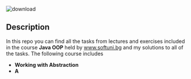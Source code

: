 ![download](https://user-images.githubusercontent.com/120650256/208385967-841e4379-1de7-4309-8cc5-3e7b546d613c.jpeg)



## __**Description**__





In this repo you can find all the tasks from lectures and exercises included in the course __Java OOP__ held by www.softuni.bg and my solutions to all of the tasks. The following course includes





- __Working with Abstraction__
- __A__
